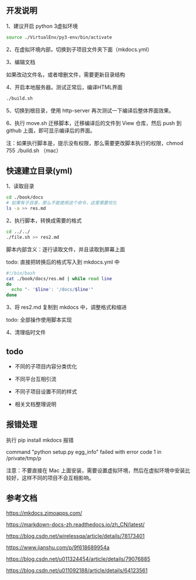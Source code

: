 ## 开发说明

1、建议开启 python 3虚拟环境

```bash
source ./VirtualEnv/py3-env/bin/activate
```

2、在虚拟环境内部，切换到子项目文件夹下面（mkdocs.yml）

3、编辑文档

如果改动文件名，或者增删文件，需要更新目录结构

4、开启本地服务器。测试正常后，编译HTML界面

~~~bash
./build.sh
~~~

5、切换到根目录，使用 http-server 再次测试一下编译后整体界面效果。

6、执行 move.sh 迁移脚本，迁移编译后的文件到 View 仓库，然后 push 到 github 上面，即可显示编译后的界面。

注：如果执行脚本是，提示没有权限，那么需要更改脚本执行的权限，chmod 755 ./build.sh （mac）

## 快速建立目录(yml)

1、读取目录

```bash
cd ./book/docs
# 如果有子目录，那么不能使用这个命令，这里需要优化
ls -a >> res.md
```

2、执行脚本，转换成需要的格式

```bash
cd ../../
./file.sh >> res2.md
```

脚本内部含义：逐行读取文件，并且读取到屏幕上面

todo: 直接把转换后的格式写入到 mkdocs.yml 中

```bash
#!/bin/bash
cat ./book/docs/res.md | while read line
do
  echo "- '$line': '/docs/$line'"
done
```

3、将 res2.md 复制到 mkdocs 中，调整格式和缩进

todo: 全部操作使用脚本实现

4、清理临时文件


## todo 

- 不同的子项目内容分类优化

- 不同平台互相引流

- 不同子项目设置不同的样式

- 相关文档整理说明


## 报错处理

执行 pip install mkdocs 报错

command "python setup.py egg_info" failed with error code 1 in /private/tmp/p

注意：不要直接在 Mac 上面安装，需要设置虚拟环境，然后在虚拟环境中安装比较好，这样不同的项目不会互相影响。


## 参考文档

https://mkdocs.zimoapps.com/

https://markdown-docs-zh.readthedocs.io/zh_CN/latest/

https://blog.csdn.net/wirelessqa/article/details/78173401

https://www.jianshu.com/p/9f618689954a

https://blog.csdn.net/u011324454/article/details/79076885

https://blog.csdn.net/u011092188/article/details/64123561

